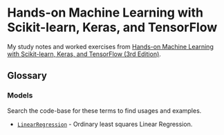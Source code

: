 # Hands-on Machine Learning with Scikit-learn, Keras, and TensorFlow

My study notes and worked exercises from
[Hands-on Machine Learning with Scikit-learn, Keras, and TensorFlow (3rd Edition)](https://www.oreilly.com/library/view/hands-on-machine-learning/9781098125967/).

## Glossary

### Models

Search the code-base for these terms to find usages and examples.

* [`LinearRegression`](https://scikit-learn.org/stable/modules/generated/sklearn.linear_model.LinearRegression.html) - Ordinary least squares Linear Regression.
